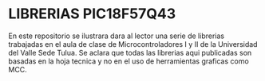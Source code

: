 # LIBRERIAS PIC18F57Q43
En este repositorio se ilustrara dara al lector una serie de librerias trabajadas en el aula de clase de Microcontroladores  I y II de la Universidad del Valle Sede Tulua. Se aclara que todas las librerias aqui publicadas son basadas en la hoja tecnica y no en el uso de herramientas graficas como MCC.
